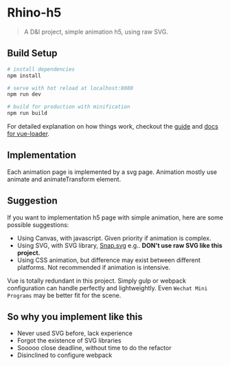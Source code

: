 # Rhino-h5

> A D&I project, simple animation h5, using raw SVG.

## Build Setup

``` bash
# install dependencies
npm install

# serve with hot reload at localhost:8080
npm run dev

# build for production with minification
npm run build
```

For detailed explanation on how things work, checkout the [guide](http://vuejs-templates.github.io/webpack/) and [docs for vue-loader](http://vuejs.github.io/vue-loader).

## Implementation
Each animation page is implemented by a svg page. Animation mostly use animate and animateTransform element.

## Suggestion
If you want to implementation h5 page with simple animation, here are some possible suggestions:
- Using Canvas, with javascript. Given priority if animation is complex.
- Using SVG, with SVG library, [Snap.svg](http://snapsvg.io/) e.g.. **DON't use raw SVG like this project.**
- Using CSS animation, but difference may exist between different platforms. Not recommended if animation is intensive.

Vue is totally redundant in this project. Simply gulp or webpack configuration can handle perfectly and lightweightly. Even `Wechat Mini Programs` may be better fit for the scene.

## So why you implement like this
- Never used SVG before, lack experience
- Forgot the existence of SVG libraries
- Sooooo close deadline, without time to do the refactor
- Disinclined to configure webpack
